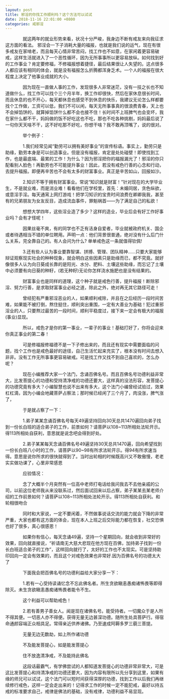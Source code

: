 ```yaml
---
layout: post
title: 邪淫的你找工作顺利吗？这个方法可以试试
date: 2018-11-16 22:01:00 +0800
categories: 戒邪淫
---
```


　　       就这两年的就业形势来看，状况十分严峻，我身边不断有戒友来向我征求这方面的看法。 邪淫会一下子消耗大量的福报，也就是我们说的运气，现在有很多戒友在家啃老，而且每天心情非常苦闷，找工作也不如意，在家闲着更容易破戒，这样生活就进入了一个恶性循环，因为无所事事所以更容易放纵。如何找到好的工作事业？肯定要修福，不修福报想着捷径，最后结果很让人失望的。这点很多人都应该有相同的体会，就是没有福报怎么折腾都浑身乏术。一个人的福报在很大程度上决定了他事业成就的大小。
　　       因为现在一直做人事的工作，发现很多人非常迷茫，没有一技之长也不知道做什么，找工作可以找个三个月半年，换工作却很快，然后在家休息很长时间，而且休息的也不开心，每天都休息也感受不到休息的快乐，我建议无论怎么样都要找个工作做，工资可以低，我们不可以闲，每天无所事事真的很浪费青春，天上也不会掉馅饼的，就算掉馅饼什么都不会也接不住！长时间不上班脾气也会变坏，我在家什么都不干，妈妈做的饭不好吃这也不吃，那也不吃各种挑剔，妈妈最后说了一句你天天啥不干，这不好吃那不好吃，你想干啥？我不敢再顶嘴了，说的很对。
　　       举个例子：
　　       1.我们经常见闻“勤劳可以拥有美好事业”的宣传标语。事实上，勤劳只是助缘，勤劳本身是可以创造事业。但是没有福报，肯定是处处碰壁！即使找到工作，也是最底端、最累的工作！为什么？因为邪淫把你的福报漏光了！邪淫的你只配看别人脸色！再勤劳也不可能提升事业！因此，若没有戒色行善的心念和行动，去提升福报。即便再辛苦也不会有太多的财富事业。真正是辛苦如山，回报如沙。
　　       2.知识不等于拥有财富事业。常说“知识就是财富！”针对现在的大学毕业生，不是就业难，而是消业难！看看他们在学校里，首先：未婚同居，贪色纵欲，或意淫手淫。每天通宵上网打游戏！把学习知识的宝贵时间浪费在卿卿我我，甚至有的兄弟朋友为女友反目，造成流血事件，罪魁祸首——为了满足自己的私欲！
　　       想想大学四年，这些淫业造了多少？这样的造业，毕业后会有好工作好事业吗？会有才怪呢！
　　       因果丝毫不爽，有的同学也不乏有洁身自爱者，毕业就被政府机关、国企或者待遇相当不错的单位聘用。声明一点：他们背景很普通，绝对没有什么后门什么关系，完全靠自己的。有人会问为什么? 单单戒色这一条就值得钦佩!
　　       3.还有些人认为事业要靠智谋、拼搏、管理、团队精神……只要大家能够辩证观察现实社会的种种现象，就会明白这些因素只是助缘而已，都不究竟。就好像很多人认为向日葵成长靠的是阳光、水分、肥料、土壤这些助缘，而忘记了土壤中必须要有向日葵的种籽，(若无种籽)无论你怎样浇水施肥也是没有结果的。
　　       财富事业也是同样的道理，这个种子就是戒色行善，提升福报！断除邪淫、努力行善，是求取财富事业必经之道，除此之外，绝对再无其它路径可走！
　　       曾经犯有严重邪淫恶业的人，如果顺利戒除，并且在之后经历一段时间苦难，如果能不被打倒，熬住挺住，顺利突出重围，一定有大善业为基础！犯过重邪淫业的人，只要熬过最苦的一段时间，顺利平稳度过，接下来一定会有极大的福报(事业)显现。
　　       所以，戒色才是你的第一事业，一辈子的事业！基础打好了，你将会迎来你真正事业的第二春！
　　       可是修福报修福德不是一下子修出来的，而且还有现实中需要面临的问题，找个工作也是戒色最好的途径，自己生活忙起来充实了，根本没有时间去想入非非。没有工作无所事事更容易破戒。可是找工作又找不到自己喜欢的，怎么办呢？
　　       现在小编推荐大家一个法门，念诵百佛名号。而且百佛名号功德利益非常大，比发菩提心的功德和受持清净戒的功德还要大，这样真的没法形容，发菩提心的功德究竟有多大？小编智慧也说不出来有多大，这个法门小编曾经试验过，效果杠杠滴，因为小编会地藏菩萨占察法；那时候已经闲了三个月了，肉没涨，脾气涨了，
　　       于是就占察了一下：
　　       1.弟子某某念诵百佛名号每天49遍坚持回向30天总共1470遍回向弟子找到一份长白班的适合弟子的工作，前景如何？请菩萨以108~113所相处法轮开示。得113所相处自获利，意思就是说念吧会得到好处。
　　       2.弟子某某每天念诵百佛名号49遍坚持30天总共1470遍，回向希望找到一份长白班八小时的工作，请菩萨以90~98有所求法轮开示。得94有所求速当得。意思是说你所求的很快就得到了。当时出轮相的时候既高兴又不敢傲慢，老老实实做功课了，心里非常感恩
　　       应验情况：
　　       念了大概半个月突然有一位高中老师打电话给我问我去不去他亲戚的公司，以前这位老师我从来没联系过，然后面试回来以后占察，弟子某某去某老师介绍的工作前景如何？请菩萨以108~113所相处法轮开示。得113所相处自获利。和轮相很吻合
　　       同时和大家说，一定不要闲着，不然做事说话交流的能力就会下降的非常严重，大家也都有这方面的体会，现在本人上班之后交际能力都在恢复，社交恐惧也好了很多，真心很感恩！
　　       如果你有信心，每天念诵49遍，坚持一个星期回向，就会收到非常好的效果，回向就直接说，“祈请南无大慈大悲现在他方现在百佛，加持弟子找到一份长白班适合弟子的工作”，这样回向就行了，太好的工作也不太现实。可是坚持助印回向一定会有效果的，而且这个对戒色效果也非常好.因为百佛名号的功德太大了
　　       下面我会把百佛名号的功德利益给大家分享一下：
　　       1.若有一心受持读诵忆念不忘此佛名者。所生贪欲瞋恚愚痴诸怖畏等即得除灭。未生贪欲瞋恚愚痴诸怖畏者能令不生。
　　       这个利益可以帮助戒色！
　　       2.若有善男子善女人。闻是现在诸佛名号。能受持者。一切魔众于是人所不得其便。一切恶人亦不得便。获得无量无边甚深功德。随所生处具菩萨行。得宿命通颜容端正众相具足。常得亲近供养诸佛。乃至速成阿耨多罗三藐三菩提。
　　       无量无边无数劫，如上所作诸功德
　　       不及能发菩提心，如是能发菩提心
　　       住不放逸清净戒，不及能持此佛名
　　       这段话最霸气，有学佛尝试的人都知道发菩提心的功德非常非常大，可是这比发菩提心和持清净戒的功德还要大，因为内容有限所以先分享到这里，如果有缘的师兄可以试试，这个法门可以短时间获得深厚的功德，找到工作以后我们再继续修行戒色，这样一定会走出来的！记得求工作的时候一定不能犯戒，最好以持五戒的标准要求自己，戒律是佛法的基础，没有戒律，功德利益不易显现。